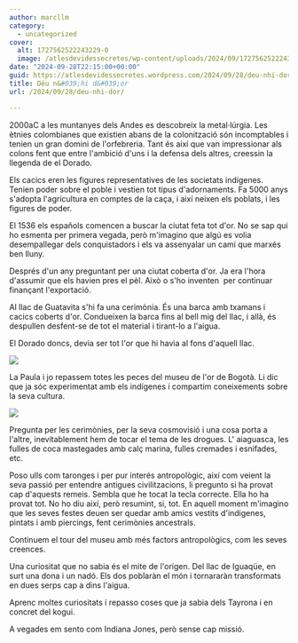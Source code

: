 ```yaml
---
author: marcllm
category:
  - uncategorized
cover:
  alt: 1727562522243229-0
  image: /atlesdevidessecretes/wp-content/uploads/2024/09/1727562522243229-0.jpg
date: "2024-09-28T22:15:00+00:00"
guid: https://atlesdevidessecretes.wordpress.com/2024/09/28/deu-nhi-dor/
title: Déu n&#039;hi d&#039;or
url: /2024/09/28/deu-nhi-dor/

---
```

2000aC a les muntanyes dels Andes es descobreix la metal·lúrgia. Les ètnies colombianes que existien abans de la colonització són incomptables i tenien un gran domini de l'orfebreria. Tant és així que van impressionar als colons fent que entre l'ambició d'uns i la defensa dels altres, creessin la llegenda de el Dorado.



Els cacics eren les figures representatives de les societats indígenes. Tenien poder sobre el poble i vestien tot tipus d'adornaments. Fa 5000 anys s'adopta l'agricultura en comptes de la caça, i així neixen els poblats, i les figures de poder.



El 1536 els españols comencen a buscar la ciutat feta tot d'or. No se sap qui ho esmenta per primera vegada, però m'imagino que algú es volia desempallegar dels conquistadors i els va assenyalar un camí que marxés ben lluny.



Després d'un any preguntant per una ciutat coberta d'or. Ja era l'hora d'assumir que els havien pres el pèl. Això o s'ho inventen  per continuar finançant l'exportació.



Al llac de Guatavita s'hi fa una cerimònia. És una barca amb txamans i cacics coberts d'or. Condueixen la barca fins al bell mig del llac, i allà, és despullen desfent-se de tot el material i tirant-lo a l'aigua.



El Dorado doncs, devia ser tot l'or que hi havia al fons d'aquell llac.



[![](https://blogger.googleusercontent.com/img/a/AVvXsEg4TWOgA9ZXnl1xaMb3dBTWazzS-5l_N7hIa6_BmpoUO2SWAvw-OU4GELQt8s6AitEzQs96NyFK6k8fKnsok7JHU5kzhUVH3JYhfq0YAxqk0YGu1QAJ-D4zSSXJ0SFtkIeQDobOzSese2r9s1iGhlpxviKiMM5qgh9ikf2csZj8wEj3vYTWQ0mwHvDOUaWs)](https://blogger.googleusercontent.com/img/a/AVvXsEg4TWOgA9ZXnl1xaMb3dBTWazzS-5l_N7hIa6_BmpoUO2SWAvw-OU4GELQt8s6AitEzQs96NyFK6k8fKnsok7JHU5kzhUVH3JYhfq0YAxqk0YGu1QAJ-D4zSSXJ0SFtkIeQDobOzSese2r9s1iGhlpxviKiMM5qgh9ikf2csZj8wEj3vYTWQ0mwHvDOUaWs)



La Paula i jo repassem totes les peces del museu de l'or de Bogotà. Li dic que ja sóc experimentat amb els indígenes i compartim coneixements sobre la seva cultura.

[![](https://blogger.googleusercontent.com/img/a/AVvXsEilgVeDMdE9PnXveZSHtJof5lZQkEGOZxN8MXVdjMr-uF1xjfXIwcb9_Cyryqn1PfcLhFRoUsAHEXngPx7fZyxoOmb2TmC9p4YlvMlh5vZoH7rwPB3YC_tDMwh6wVv9QnbziXhEPpj88pTvtd4wCaK0h38gDbRxl5ZuASt6_u-hRPC5Wy6S9qPxj_kTaV8p)](https://blogger.googleusercontent.com/img/a/AVvXsEilgVeDMdE9PnXveZSHtJof5lZQkEGOZxN8MXVdjMr-uF1xjfXIwcb9_Cyryqn1PfcLhFRoUsAHEXngPx7fZyxoOmb2TmC9p4YlvMlh5vZoH7rwPB3YC_tDMwh6wVv9QnbziXhEPpj88pTvtd4wCaK0h38gDbRxl5ZuASt6_u-hRPC5Wy6S9qPxj_kTaV8p)



Pregunta per les cerimònies, per la seva cosmovisió i una cosa porta a l'altre, inevitablement hem de tocar el tema de les drogues. L' aiaguasca, les fulles de coca mastegades amb calç marina, fulles cremades i esnifades, etc.



Poso ulls com taronges i per pur interés antropològic, així com veient la seva passió per entendre antigues civilitzacions, li pregunto si ha provat cap d'aquests remeis. Sembla que he tocat la tecla correcte. Ella ho ha provat tot. No ho diu així, però resumint, si, tot. En aquell moment m'imagino que les seves festes deuen ser quedar amb amics vestits d'indigenes, pintats i amb piercings, fent cerimònies ancestrals.



Continuem el tour del museu amb més factors antropològics, com les seves creences.



Una curiositat que no sabia és el mite de l'orígen. Del llac de Iguaqüe, en surt una dona i un nadó. Els dos poblaràn el món i tornararàn transformats en dues serps cap a dins l'aigua.



Aprenc moltes curiositats i repasso coses que ja sabia dels Tayrona i en concret del kogui.



A vegades em sento com Indiana Jones, però sense cap missió.
